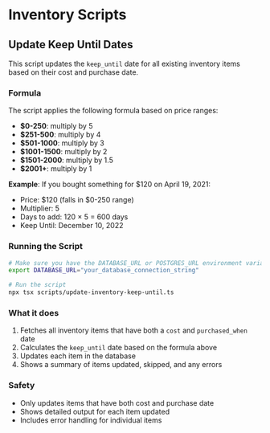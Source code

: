 # Inventory Scripts

## Update Keep Until Dates

This script updates the `keep_until` date for all existing inventory items based on their cost and purchase date.

### Formula

The script applies the following formula based on price ranges:

- **$0-250**: multiply by 5
- **$251-500**: multiply by 4
- **$501-1000**: multiply by 3
- **$1001-1500**: multiply by 2
- **$1501-2000**: multiply by 1.5
- **$2001+**: multiply by 1

**Example**: If you bought something for $120 on April 19, 2021:
- Price: $120 (falls in $0-250 range)
- Multiplier: 5
- Days to add: 120 × 5 = 600 days
- Keep Until: December 10, 2022

### Running the Script

```bash
# Make sure you have the DATABASE_URL or POSTGRES_URL environment variable set
export DATABASE_URL="your_database_connection_string"

# Run the script
npx tsx scripts/update-inventory-keep-until.ts
```

### What it does

1. Fetches all inventory items that have both a `cost` and `purchased_when` date
2. Calculates the `keep_until` date based on the formula above
3. Updates each item in the database
4. Shows a summary of items updated, skipped, and any errors

### Safety

- Only updates items that have both cost and purchase date
- Shows detailed output for each item updated
- Includes error handling for individual items
